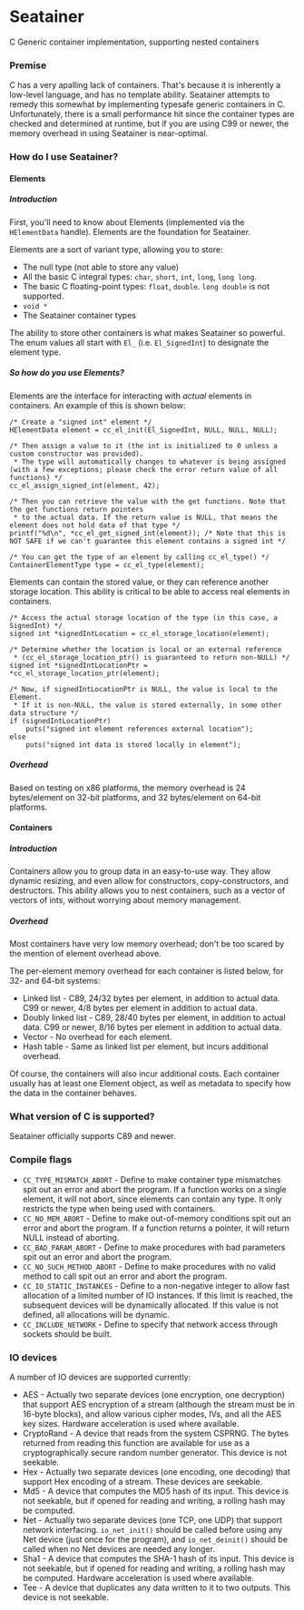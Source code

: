 # Seatainer

C Generic container implementation, supporting nested containers

### Premise

C has a very apalling lack of containers. That's because it is inherently a low-level language, and has no template ability.
Seatainer attempts to remedy this somewhat by implementing typesafe generic containers in C. Unfortunately, there is a small performance hit since
the container types are checked and determined at runtime, but if you are using C99 or newer, the memory overhead in using Seatainer is near-optimal.

### How do I use Seatainer?

#### Elements

##### Introduction

First, you'll need to know about Elements (implemented via the `HElementData` handle). Elements are the foundation for Seatainer.

Elements are a sort of variant type, allowing you to store:

 - The null type (not able to store any value)
 - All the basic C integral types: `char`, `short`, `int`, `long`, `long long`.
 - The basic C floating-point types: `float`, `double`. `long double` is not supported.
 - `void *`
 - The Seatainer container types

The ability to store other containers is what makes Seatainer so powerful. The enum values all start with `El_`
(i.e. `El_SignedInt`) to designate the element type.

##### So how do you use Elements?

Elements are the interface for interacting with *actual* elements in containers. An example of this is shown below:

    /* Create a "signed int" element */
    HElementData element = cc_el_init(El_SignedInt, NULL, NULL, NULL);

    /* Then assign a value to it (the int is initialized to 0 unless a custom constructor was provided).
     * The type will automatically changes to whatever is being assigned (with a few exceptions; please check the error return value of all functions) */
    cc_el_assign_signed_int(element, 42);

    /* Then you can retrieve the value with the get functions. Note that the get functions return pointers
     * to the actual data. If the return value is NULL, that means the element does not hold data of that type */
    printf("%d\n", *cc_el_get_signed_int(element)); /* Note that this is NOT SAFE if we can't guarantee this element contains a signed int */

    /* You can get the type of an element by calling cc_el_type() */
    ContainerElementType type = cc_el_type(element);

Elements can contain the stored value, or they can reference another storage location. This ability is critical to be able to access real elements in containers.

    /* Access the actual storage location of the type (in this case, a SignedInt) */
    signed int *signedIntLocation = cc_el_storage_location(element);

    /* Determine whether the location is local or an external reference
     * (cc_el_storage_location_ptr() is guaranteed to return non-NULL) */
    signed int *signedIntLocationPtr = *cc_el_storage_location_ptr(element);

    /* Now, if signedIntLocationPtr is NULL, the value is local to the Element.
     * If it is non-NULL, the value is stored externally, in some other data structure */
    if (signedIntLocationPtr)
        puts("signed int element references external location");
    else
        puts("signed int data is stored locally in element");

##### Overhead

Based on testing on x86 platforms, the memory overhead is 24 bytes/element on 32-bit platforms, and 32 bytes/element on 64-bit platforms.

#### Containers

##### Introduction

Containers allow you to group data in an easy-to-use way. They allow dynamic resizing, and even allow for constructors, copy-constructors, and destructors.
This ability allows you to nest containers, such as a vector of vectors of ints, without worrying about memory management.

##### Overhead

Most containers have very low memory overhead; don't be too scared by the mention of element overhead above.

The per-element memory overhead for each container is listed below, for 32- and 64-bit systems:

 - Linked list - C89, 24/32 bytes per element, in addition to actual data. C99 or newer, 4/8 bytes per element in addition to actual data.
 - Doubly linked list - C89, 28/40 bytes per element, in addition to actual data. C99 or newer, 8/16 bytes per element in addition to actual data.
 - Vector - No overhead for each element.
 - Hash table - Same as linked list per element, but incurs additional overhead.
 
 Of course, the containers will also incur additional costs. Each container usually has at least one Element object, as well as metadata to specify how the data in the container behaves.

### What version of C is supported?

Seatainer officially supports C89 and newer.

### Compile flags

 - `CC_TYPE_MISMATCH_ABORT` - Define to make container type mismatches spit out an error and abort the program. If a function works on a single element, it will not abort, since elements can contain any type. It only restricts the type when being used with containers.
 - `CC_NO_MEM_ABORT` - Define to make out-of-memory conditions spit out an error and abort the program. If a function returns a pointer, it will return NULL instead of aborting.
 - `CC_BAD_PARAM_ABORT` - Define to make procedures with bad parameters spit out an error and abort the program.
 - `CC_NO_SUCH_METHOD_ABORT` - Define to make procedures with no valid method to call spit out an error and abort the program.
 - `CC_IO_STATIC_INSTANCES` - Define to a non-negative integer to allow fast allocation of a limited number of IO instances. If this limit is reached, the subsequent devices will be dynamically allocated. If this value is not defined, all allocations will be dynamic.
 - `CC_INCLUDE_NETWORK` - Define to specify that network access through sockets should be built.

### IO devices

A number of IO devices are supported currently:

 - AES - Actually two separate devices (one encryption, one decryption) that support AES encryption of a stream (although the stream must be in 16-byte blocks), and allow various cipher modes, IVs, and all the AES key sizes. Hardware acceleration is used where available.
 - CryptoRand - A device that reads from the system CSPRNG. The bytes returned from reading this function are available for use as a cryptographically secure random number generator. This device is not seekable.
 - Hex - Actually two separate devices (one encoding, one decoding) that support Hex encoding of a stream. These devices are seekable.
 - Md5 - A device that computes the MD5 hash of its input. This device is not seekable, but if opened for reading and writing, a rolling hash may be computed.
 - Net - Actually two separate devices (one TCP, one UDP) that support network interfacing. `io_net_init()` should be called before using any Net device (just once for the program), and `io_net_deinit()` should be called when no Net devices are needed any longer.
 - Sha1 - A device that computes the SHA-1 hash of its input. This device is not seekable, but if opened for reading and writing, a rolling hash may be computed. Hardware acceleration is used where available.
 - Tee - A device that duplicates any data written to it to two outputs. This device is not seekable.
